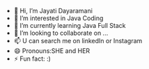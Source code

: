 - 👋 Hi, I’m Jayati Dayaramani
- 👀 I’m interested in Java Coding
- 🌱 I’m currently learning Java Full Stack 
- 💞️ I’m looking to collaborate on ...
- 📫 U can search me on linkedIn or Instagram
- 😄 Pronouns:SHE and HER
- ⚡ Fun fact: :)

<!---
jayati077/jayati077 is a ✨ special ✨ repository because its `README.md` (this file) appears on your GitHub profile.
You can click the Preview link to take a look at your changes.
--->
